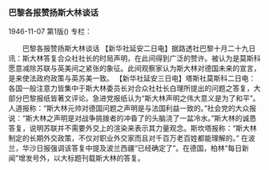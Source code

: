 ### 巴黎各报赞扬斯大林谈话

1946-11-07
第1版()
专栏：

　　巴黎各报赞扬斯大林谈话
    【新华社延安二日电】据路透社巴黎十月二十九日讯：斯大林答复合众社社长的时局声明，在此间得到广泛的赞许。被认为是莫斯科愿意减除苏联与英美间之紧张的象征。此间观察家认为斯大林对德国未来的宣言，是来使法政府政策与英苏美一致。
    【新华社延安三日电】塔斯社莫斯科二日电：各国一般注意力皆集中于斯大林委员长对合众社社长白理所提出的问题之答复，大部分巴黎报纸皆著文评论。急进党报纸认为“斯大林声明之伟大意义是为了和平”。人道报称：“斯大林元帅对德国问题之声明是与法国利益一致的。”社会党的大众报说：“斯大林之声明是对战争挑拨者的冲昏了的头脑浇了一盆冷水。”斯大林的诚恳答复，说明苏联并不需要外交上的渲染来表示其力量观念。斯坎塔报称：“斯大林制定的长期外交政策，不仅对职业外交家而且对千百万老百姓都能理解的。”
    在波兰，华沙日报强调该答复中提及波兰西疆“已经确定了”。在德国，柏林“每日新闻”增发号外，以大标题刊载斯大林的答复。
